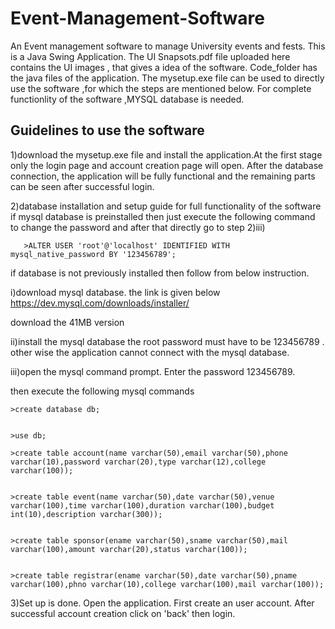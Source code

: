 # Event-Management-Software
An Event management software to manage University events and fests. This is a Java Swing Application. 
The UI Snapsots.pdf file uploaded here contains the UI images  , that gives a idea of the software. Code_folder has the java files of the application.
The mysetup.exe file can be used to directly use the software ,for which the steps are mentioned below. For complete functionlity of the software ,MYSQL database is needed.


Guidelines to use the software
-------------------------------

1)download the mysetup.exe file and install the application.At the first stage only
 the login page and account creation page will open. After the database connection, the application will be fully functional and the remaining parts can be seen after successful login.

2)database installation and setup guide for full functionality of the software
   if mysql database is preinstalled then just execute the following command to change the password and after that directly go to step 2)iii)
            
       >ALTER USER 'root'@'localhost' IDENTIFIED WITH mysql_native_password BY '123456789';
    
   if database is not previously installed then follow from below instruction.
   
   i)download mysql database. the link is given below
   https://dev.mysql.com/downloads/installer/

   download the 41MB version


   ii)install the mysql database
    the root password must have to be 123456789 . other wise the application cannot connect with the mysql database.


  iii)open the mysql command prompt. Enter the password 123456789.
   
  then execute the following mysql commands
  
    >create database db;

    
    >use db;
    
    >create table account(name varchar(50),email varchar(50),phone varchar(10),password varchar(20),type varchar(12),college varchar(100));

    
    >create table event(name varchar(50),date varchar(50),venue varchar(100),time varchar(100),duration varchar(100),budget int(10),description varchar(300));

    
    >create table sponsor(ename varchar(50),sname varchar(50),mail varchar(100),amount varchar(20),status varchar(100));

    
    >create table registrar(ename varchar(50),date varchar(50),pname varchar(100),phno varchar(10),college varchar(100),mail varchar(100));


3)Set up is done. Open the application. First create an user account. After successful account creation click on 'back' then login.
